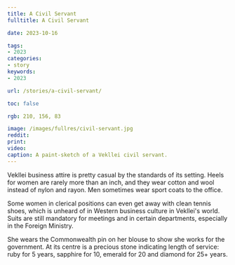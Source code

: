 ```yaml
---
title: A Civil Servant
fulltitle: A Civil Servant

date: 2023-10-16

tags:
- 2023
categories:
- story
keywords:
- 2023

url: /stories/a-civil-servant/

toc: false

rgb: 210, 156, 83

image: /images/fullres/civil-servant.jpg
reddit:
print:
video:
caption: A paint-sketch of a Vekllei civil servant.
---
```

Vekllei business attire is pretty casual by the standards of its setting. Heels for women are rarely more than an inch, and they wear cotton and wool instead of nylon and rayon. Men sometimes wear sport coats to the office.

Some women in clerical positions can even get away with clean tennis shoes, which is unheard of in Western business culture in Vekllei's world. Suits are still mandatory for meetings and in certain departments, especially in the Foreign Ministry.

She wears the Commonwealth pin on her blouse to show she works for the government. At its centre is a precious stone indicating length of service: ruby for 5 years, sapphire for 10, emerald for 20 and diamond for 25+ years.